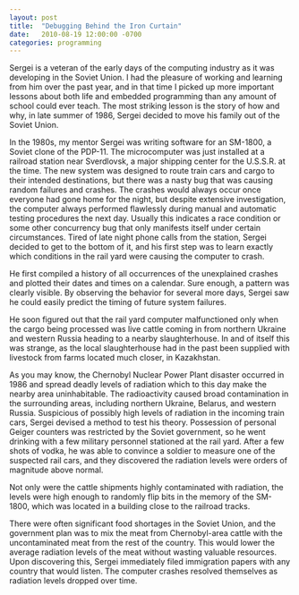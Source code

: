 ```yaml
---
layout: post
title:  "Debugging Behind the Iron Curtain"
date:   2010-08-19 12:00:00 -0700
categories: programming
---
```

Sergei is a veteran of the early days of the computing industry as it was developing in the Soviet Union. I had the pleasure of working and learning from him over the past year, and in that time I picked up more important lessons about both life and embedded programming than any amount of school could ever teach. The most striking lesson is the story of how and why, in late summer of 1986, Sergei decided to move his family out of the Soviet Union.

In the 1980s, my mentor Sergei was writing software for an SM-1800, a Soviet clone of the PDP-11. The microcomputer was just installed at a railroad station near Sverdlovsk, a major shipping center for the U.S.S.R. at the time. The new system was designed to route train cars and cargo to their intended destinations, but there was a nasty bug that was causing random failures and crashes. The crashes would always occur once everyone had gone home for the night, but despite extensive investigation, the computer always performed flawlessly during manual and automatic testing procedures the next day. Usually this indicates a race condition or some other concurrency bug that only manifests itself under certain circumstances. Tired of late night phone calls from the station, Sergei decided to get to the bottom of it, and his first step was to learn exactly which conditions in the rail yard were causing the computer to crash.

He first compiled a history of all occurrences of the unexplained crashes and plotted their dates and times on a calendar. Sure enough, a pattern was clearly visible. By observing the behavior for several more days, Sergei saw he could easily predict the timing of future system failures.

He soon figured out that the rail yard computer malfunctioned only when the cargo being processed was live cattle coming in from northern Ukraine and western Russia heading to a nearby slaughterhouse. In and of itself this was strange, as the local slaughterhouse had in the past been supplied with livestock from farms located much closer, in Kazakhstan.

As you may know, the Chernobyl Nuclear Power Plant disaster occurred in 1986 and spread deadly levels of radiation which to this day make the nearby area uninhabitable. The radioactivity caused broad contamination in the surrounding areas, including northern Ukraine, Belarus, and western Russia. Suspicious of possibly high levels of radiation in the incoming train cars, Sergei devised a method to test his theory. Possession of personal Geiger counters was restricted by the Soviet government, so he went drinking with a few military personnel stationed at the rail yard. After a few shots of vodka, he was able to convince a soldier to measure one of the suspected rail cars, and they discovered the radiation levels were orders of magnitude above normal.

Not only were the cattle shipments highly contaminated with radiation, the levels were high enough to randomly flip bits in the memory of the SM-1800, which was located in a building close to the railroad tracks.

There were often significant food shortages in the Soviet Union, and the government plan was to mix the meat from Chernobyl-area cattle with the uncontaminated meat from the rest of the country. This would lower the average radiation levels of the meat without wasting valuable resources. Upon discovering this, Sergei immediately filed immigration papers with any country that would listen. The computer crashes resolved themselves as radiation levels dropped over time.